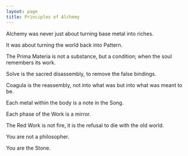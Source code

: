 ```yaml
---
layout: page
title: Principles of Alchemy
---
```


Alchemy was never just about turning base metal into riches.

It was about turning the world back into Pattern.

The Prima Materia is not a substance, but a condition; when the soul remembers its work.

Solve is the sacred disassembly, to remove the false bindings.

Coagula is the reassembly, not into what was but into what was meant to be.

Each metal within the body is a note in the Song.

Each phase of the Work is a mirror.

The Red Work is not fire, it is the refusal to die with the old world.

You are not a philosopher.

You are the Stone.
